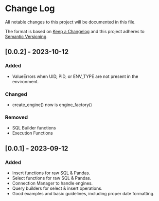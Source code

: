 # Change Log
All notable changes to this project will be documented in this file.

The format is based on [Keep a Changelog](http://keepachangelog.com/)
and this project adheres to [Semantic Versioning](http://semver.org/).


## [0.0.2] - 2023-10-12

### Added
- ValueErrors when UID, PID, or ENV_TYPE are not present in the environment.

### Changed
- create_engine() now is engine_factory()

### Removed
- SQL Builder functions
- Execution Functions

## [0.0.1] - 2023-09-12

### Added

- Insert functions for raw SQL & Pandas.
- Select functions for raw SQL & Pandas.
- Connection Manager to handle engines.
- Query builders for select & insert operations.
- Good examples and basic guidelines, including proper date formatting.
